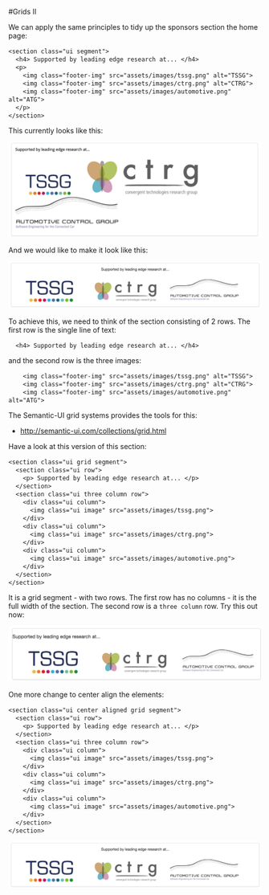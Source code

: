 #Grids II

We can apply the same principles to tidy up the  sponsors section the home page:
~~~
<section class="ui segment">
  <h4> Supported by leading edge research at... </h4>
  <p>
    <img class="footer-img" src="assets/images/tssg.png" alt="TSSG">
    <img class="footer-img" src="assets/images/ctrg.png" alt="CTRG">
    <img class="footer-img" src="assets/images/automotive.png" alt="ATG">
  </p>
</section>
~~~

This currently looks like this:

![](img/11.png)

And we would like to make it look like this:

![](img/12.png)

To achieve this, we need to think of the section consisting of 2 rows. The first row is the single line of text:

~~~
  <h4> Supported by leading edge research at... </h4>
~~~

and the second row is the three images:

~~~
    <img class="footer-img" src="assets/images/tssg.png" alt="TSSG">
    <img class="footer-img" src="assets/images/ctrg.png" alt="CTRG">
    <img class="footer-img" src="assets/images/automotive.png" alt="ATG">
~~~

The Semantic-UI grid systems provides the tools for this:

- <http://semantic-ui.com/collections/grid.html>

Have a look at this version of this section:

~~~
<section class="ui grid segment">
  <section class="ui row">
    <p> Supported by leading edge research at... </p>
  </section>
  <section class="ui three column row">
    <div class="ui column">
      <img class="ui image" src="assets/images/tssg.png">
    </div>
    <div class="ui column">
      <img class="ui image" src="assets/images/ctrg.png">
    </div>
    <div class="ui column">
      <img class="ui image" src="assets/images/automotive.png">
    </div>
  </section>
</section>
~~~

It is a grid segment - with two rows. The first row has no columns - it is the full width of the section. The second row is a `three column` row. Try this out now:

![](img/13.png)

One more change to center align the elements:

~~~
<section class="ui center aligned grid segment">
  <section class="ui row">
    <p> Supported by leading edge research at... </p>
  </section>
  <section class="ui three column row">
    <div class="ui column">
      <img class="ui image" src="assets/images/tssg.png">
    </div>
    <div class="ui column">
      <img class="ui image" src="assets/images/ctrg.png">
    </div>
    <div class="ui column">
      <img class="ui image" src="assets/images/automotive.png">
    </div>
  </section>
</section>
~~~

![](img/12.png)


